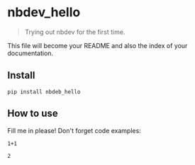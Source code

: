 # nbdev_hello
> Trying out nbdev for the first time.


This file will become your README and also the index of your documentation.

## Install

`pip install nbdeb_hello`

## How to use

Fill me in please! Don't forget code examples:

```
1+1
```




    2


